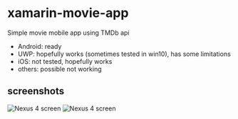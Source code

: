 # xamarin-movie-app
Simple movie mobile app using TMDb api

* Android: ready
* UWP: hopefully works (sometimes tested in win10), has some limitations
* iOS: not tested, hopefully works
* others: possible not working

## screenshots
![Nexus 4 screen](https://lh6.googleusercontent.com/yYA0A_y-IXSTEiqjlP17zbV6_IIiB6G9Gvx5j1HFF1MAMlogL_7XQ7fiGas9q_6QPZ_oPpGaZBWwwoo=w1440-h721-rw)
![Nexus 4 screen](https://lh3.googleusercontent.com/YhuxrY440Ot5ssNNUMXGVsSqSIIj_ldJhtp6GKeKPa6l_Ri1KnhAHsVRVbu1y2t2_RDmLE5xoWAnCH4=w1440-h721-rw)

